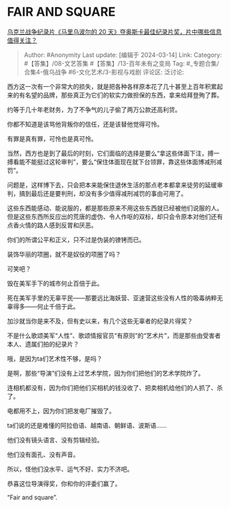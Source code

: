 # FAIR AND SQUARE
[乌克兰战争纪录片《马里乌波尔的 20 天》夺奥斯卡最佳纪录片奖，片中哪些信息值得关注？](https://www.zhihu.com/question/648013088/answer/3429713555)

> Author: #Anonymity
> Last update: [编辑于 2024-03-14]
> Link:
> Category: #【答集】/08-文艺答集 #【答集】/13-百年未有之变局 
> Tag: #_专题合集/合集4-俄乌战争 #6-文化艺术/3-影视与戏剧 
> 评论区:
> 泛讨论:

西方这一次有一个非常大的损失，就是把各种各样原本花了几十甚至上百年积累起来的有名望的品牌，那些真正为它们的软实力做担保的东西，拿来给拜登殉了葬。

约等于几十年老财务，为了不争气的儿子偷了两万公款还高利贷。

你都不知道是该骂他背叛你的信任，还是该替他觉得可怜。

有罪是真有罪，可怜也是真可怜。

当然，西方也是到了最后的时刻，它们面临的选择是要么“拿这些体面下注，搏一搏看能不能挺过这轮审判”，要么“保住体面现在就下台领罪，靠这些体面博减刑减罚”。

问题是，这样博下去，只会把本来能保住退休生活的那点老本都拿来徒劳的延缓审判，搞到最后还是要判刑，却没有多少值得减刑减罚的事由可用了。

这些东西能感动、能说服的，都是那些原来不用这些东西就已经被他们说服的人。但是这些东西所反应出的荒唐的虚伪、令人作呕的双标，却只会令原本对他们还有点香火情的路人感到反胃和厌恶。

你们的所谓公平和正义，只不过是伪装的镣铐而已。

装饰华丽的项圈，就不是奴役的项圈了吗？

可笑吧？

毁在美军手下的城市何止百倍于此。

死在美军手里的无辜平民——那要远比海妖营、亚速营这些没有人性的吸毒纳粹无辜得多——何止千倍于此。

加沙就当你是来不及，但有史以来，有几个这些无辜者的纪录片得奖？

不是什么歌颂美军“人性”、歌颂情报官员“有原则”的“艺术片”，而是那些由受害者本人、遗属们拍的纪录片？

哦，是因为ta们艺术性不够，是吗？

是啊，那些“导演”们没有上过艺术学院，因为你们把他们的艺术学院炸了。

连相机都没有，因为你们把他们买相机的钱没收了、把卖相机给他们的人抓了、杀了。

电都用不上，因为你们把发电厂摧毁了。

ta们说的还是难懂的阿拉伯语、越南语、朝鲜语、波斯语……

他们没有镜头语言、没有剪辑经验。

他们没有面孔、没有声音。

所以，怪他们没水平、运气不好、实力不济吧。

恭喜这位导演得奖，你和你的评委们赢了。

“Fair and square”.
